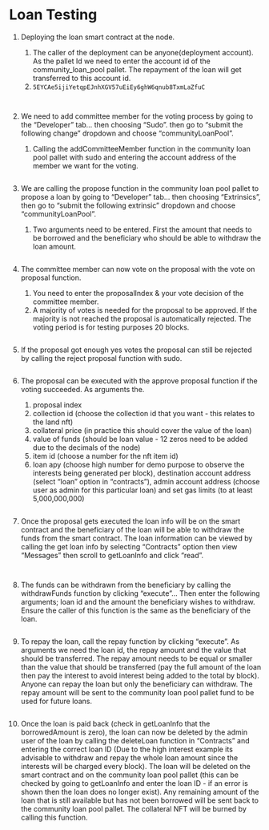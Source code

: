 # Loan Testing

1.  Deploying the loan smart contract at the node.

    1. The caller of the deployment can be anyone(deployment account). As the pallet Id we need to enter the account id of the community\_loan\_pool pallet. The repayment of the loan will get transferred to this account id.
    2. `5EYCAe5ijiYetqpEJnhXGV57uEiEy6ghW6qnub8TxmLaZfuC`

    &#x20;

    <figure><img src="https://lh4.googleusercontent.com/aC6sjEWcWiTpA0eQOsNgCBZsLn2gnjJz6DgnPXgU6IPWnfIRRBQ246CsVUV_v7CFV3J2MyfSZC4sChaW-Ht9_RlCKjfAIzus78h_yMe8E5cRckxgyuj50qCeg6Fr4_YCxNJMrwN12tJMmOkYE1vahg" alt=""><figcaption></figcaption></figure>



    <figure><img src="https://lh3.googleusercontent.com/vuBp7-xBSn-dabM-gOWOFylSA6eIEgtOkTKJZ3bJqJOXP8QvNuHb1KMFnmYIg3nbkJsrJgoAZDjWqkPjbl8NsB-R8wrIS1iIzsseGmS2nsZW81AJ1Ht19ZmWsucTrn2Wd38Epnhk1-pzHTpfDbxvdw" alt=""><figcaption></figcaption></figure>
2.  We need to add committee member for the voting process by going to the “Developer” tab… then choosing “Sudo”. then go to “submit the following change” dropdown and choose “communityLoanPool”.

    1. Calling the addCommitteeMember function in the community loan pool pallet with sudo and entering the account address of the member we want for the voting.



    <figure><img src="https://lh6.googleusercontent.com/vCc-uUKa5EldaFTPwgewhlOPO-A0IhnL8uYAxmzsSpOd9q1D4e6Rnngl6MKFTvaL56w6v53ZUAyy4X7Q1rY9Y4Cf_-SGMJ082r5tt10xHxKPA4mWbumdAGrwl-DiLCkEZslE_MQYnyhDv8rRjwuG2A" alt=""><figcaption></figcaption></figure>
3.  We are calling the propose function in the community loan pool pallet to propose a loan by going to “Developer” tab… then choosing “Extrinsics”, then go to “submit the following extrinsic” dropdown and choose “communityLoanPool”.

    1. Two arguments need to be entered. First the amount that needs to be borrowed and the beneficiary who should be able to withdraw the loan amount.



    <figure><img src="https://lh5.googleusercontent.com/iafsFNO7HKedT74tJnjTb6TnL6z3-hfyfq32v2In-KbcluIXs8Yx0zyD3flBIWLtqPWutClTBp-Bw9c7-elp-tKf617LyBQLElIHC9_NeYbvIIOeTU_kRRAlDD9Xe_kiu8rmJWWOzGYnZB3UpDE5WQ" alt=""><figcaption></figcaption></figure>
4.  The committee member can now vote on the proposal with the vote on proposal function.

    1. You need to enter the proposalIndex & your vote decision of the committee member.
    2. A majority of votes is needed for the proposal to be approved. If the majority is not reached the proposal is automatically rejected. The voting period is for testing purposes 20 blocks.



    <figure><img src="https://lh3.googleusercontent.com/awErak5kHHuVnk5WYSvOsWcFJMWjIRjeUMqUHzzloRlrsSjd6wgqzWm4iJElpHaAQPr_eyIVP2L_1g36f_cDgbxEhDmTG44hWCxbyg-u7plT9xZP2aUCB8P5eYIJRZEMf1QbQ1VPKHA1AIqcnGbnsg" alt=""><figcaption></figcaption></figure>
5.  If the proposal got enough yes votes the proposal can still be rejected by calling the reject proposal function with sudo.



    <figure><img src="https://lh6.googleusercontent.com/SO2k7n0JPfUoe5yu2dV87qSBkH7xNdju2ZnH6OOiFFzcjop9IFoXASqGw8SkoWI4TwwaeIh0SIwTbCCNBmH1qGtSCwnvMbhj1vxesLvTj9bENMf_bQv7tLM0y2Lgh5DwWWdXfgF6Lw4r_u8Cale6uA" alt=""><figcaption></figcaption></figure>
6.  The proposal can be executed with the approve proposal function if the voting succeeded. As arguments the.

    1. proposal index
    2. collection id (choose the collection id that you want - this relates to the land nft)
    3. collateral price (in practice this should cover the value of the loan)
    4. value of funds (should be loan value - 12 zeros need to be added due to the decimals of the node)
    5. item id (choose a number for the nft item id)
    6. loan apy (choose high number for demo purpose to observe the interests being generated per block), destination account address (select “loan” option in “contracts”), admin account address (choose user as admin for this particular loan) and set gas limits (to at least 5,000,000,000)



    <figure><img src="https://lh6.googleusercontent.com/YidwWI7qAEq1JzvjoiSo1d0bn9gJxFwQ6vMg0lVZAEbTmEX9T-NAgqULKSTCRub1MWz8NumnlhImKhbmI3Ghf9rEJtM7b2E8qXW3kVxfJ0m6YyGsABZpeoyE7ZlVlmsUeNCp8pjDPt-_cAWtHIwXNA" alt=""><figcaption></figcaption></figure>
7.  Once the proposal gets executed the loan info will be on the smart contract and the beneficiary of the loan will be able to withdraw the funds from the smart contract. The loan information can be viewed by calling the get loan info by selecting “Contracts” option then view “Messages” then scroll to getLoanInfo and click “read”.



    <figure><img src="https://lh3.googleusercontent.com/faIYim63wB2zW1Cr8oMAzBmJB8wiUYJT0d9sDCn2Ls3Y6Vfddm0nV8d0ytF0Ytrg0FTmxXXLym8oERiHkvd52bz5KQ6W6FeYA3J0PLSS01kDE0R9cOxZyZDHpBPhD-ke7NZWHm_f6oPlJn9jwvCrXQ" alt=""><figcaption></figcaption></figure>



    <figure><img src="https://lh3.googleusercontent.com/zL5YP5PM3aP1whEDzqLngZYKk2o09Td3F8J42E1v2aRu-3OQsjO6_Yg1DGeCg6c_kXR0wCNKhsYCZ4ZClWRoTlVteh9A3zjwx_erz5aH48USB2kT21osMTNLWJ1_9K0O3oU71ZndbR3IN_1Q_xE6IQ" alt=""><figcaption></figcaption></figure>
8.  The funds can be withdrawn from the beneficiary by calling the withdrawFunds function by clicking “execute”... Then enter the following arguments; loan id and the amount the beneficiary wishes to withdraw. Ensure the caller of this function is the same as the beneficiary of the loan.



    <figure><img src="https://lh5.googleusercontent.com/E1I2QZ0Wa-s-jp8-zg9e6HZLTeVOp81d438QrCicfV7Bx8E8wpHCubYKRRbv_BQdutrcIcmcmYJeqcDeAXdeEBf-N2FXTgq7M2SGk4yoZPQCO9oBqZgN0c0Ne45qblpCXtDmN_f6Zxh2-lzb6dR-NQ" alt=""><figcaption></figcaption></figure>
9.  To repay the loan, call the repay function by clicking “execute”. As arguments we need the loan id, the repay amount and the value that should be transferred. The repay amount needs to be equal or smaller than the value that should be transferred (pay the full amount of the loan then pay the interest to avoid interest being added to the total by block). Anyone can repay the loan but only the beneficiary can withdraw. The repay amount will be sent to the community loan pool pallet fund to be used for future loans.



    <figure><img src="https://lh3.googleusercontent.com/HHbH-rDQBU8Z64LWFVdWKLqCvnlySdQ_AfJGm7vO_AR0PfOMTlVhJsl3vEn3o35ptmV4f6vZ2YpgK5MH51f8n9VuqMuW0swPepUWkjx97uLuSLkPIaGA_WsGiEactgm-aDKgcrbsJAVNkxt90cH1lg" alt=""><figcaption></figcaption></figure>
10. Once the loan is paid back (check in getLoanInfo that the borrowedAmount is zero), the loan can now be deleted by the admin user of the loan by calling the deleteLoan function in “Contracts” and entering the correct loan ID (Due to the high interest example its advisable to withdraw and repay the whole loan amount since the interests will be charged every block). The loan will be deleted on the smart contract and on the community loan pool pallet (this can be checked by going to getLoanInfo and enter the loan ID - if an error is shown then the loan does no longer exist). Any remaining amount of the loan that is still available but has not been borrowed will be sent back to the community loan pool pallet. The collateral NFT will be burned by calling this function.



    <figure><img src="https://lh6.googleusercontent.com/13K_UtZBDtrCHdAw8BcfYBJtxg6Nh3f3BXXWGeaBJj7Ms8H5vO8BpbEucxpoVGWqvzEO7jvQqDLQeU8GJ0BOeJQwbUlF9B1giSj90iNsij5xTt9BbKQ7GkEgAaPLeYTzPkfUrFXnITavHG1gxVOkJg" alt=""><figcaption></figcaption></figure>
